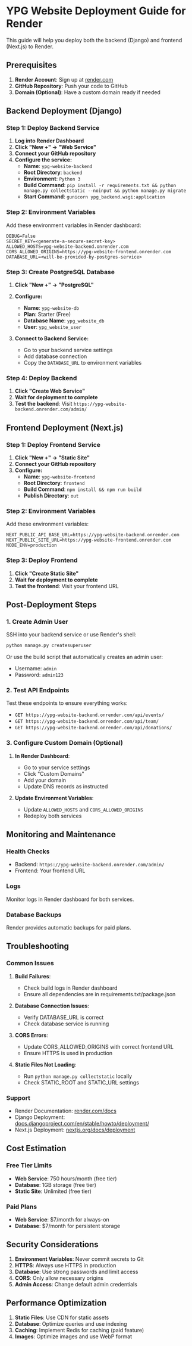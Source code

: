 # YPG Website Deployment Guide for Render

This guide will help you deploy both the backend (Django) and frontend (Next.js) to Render.

## Prerequisites

1. **Render Account**: Sign up at [render.com](https://render.com)
2. **GitHub Repository**: Push your code to GitHub
3. **Domain (Optional)**: Have a custom domain ready if needed

## Backend Deployment (Django)

### Step 1: Deploy Backend Service

1. **Log into Render Dashboard**
2. **Click "New +" → "Web Service"**
3. **Connect your GitHub repository**
4. **Configure the service:**
   - **Name**: `ypg-website-backend`
   - **Root Directory**: `backend`
   - **Environment**: `Python 3`
   - **Build Command**: `pip install -r requirements.txt && python manage.py collectstatic --noinput && python manage.py migrate`
   - **Start Command**: `gunicorn ypg_backend.wsgi:application`

### Step 2: Environment Variables

Add these environment variables in Render dashboard:

```
DEBUG=False
SECRET_KEY=<generate-a-secure-secret-key>
ALLOWED_HOSTS=ypg-website-backend.onrender.com
CORS_ALLOWED_ORIGINS=https://ypg-website-frontend.onrender.com
DATABASE_URL=<will-be-provided-by-postgres-service>
```

### Step 3: Create PostgreSQL Database

1. **Click "New +" → "PostgreSQL"**
2. **Configure:**

   - **Name**: `ypg-website-db`
   - **Plan**: Starter (Free)
   - **Database Name**: `ypg_website_db`
   - **User**: `ypg_website_user`

3. **Connect to Backend Service:**
   - Go to your backend service settings
   - Add database connection
   - Copy the `DATABASE_URL` to environment variables

### Step 4: Deploy Backend

1. **Click "Create Web Service"**
2. **Wait for deployment to complete**
3. **Test the backend**: Visit `https://ypg-website-backend.onrender.com/admin/`

## Frontend Deployment (Next.js)

### Step 1: Deploy Frontend Service

1. **Click "New +" → "Static Site"**
2. **Connect your GitHub repository**
3. **Configure:**
   - **Name**: `ypg-website-frontend`
   - **Root Directory**: `frontend`
   - **Build Command**: `npm install && npm run build`
   - **Publish Directory**: `out`

### Step 2: Environment Variables

Add these environment variables:

```
NEXT_PUBLIC_API_BASE_URL=https://ypg-website-backend.onrender.com
NEXT_PUBLIC_SITE_URL=https://ypg-website-frontend.onrender.com
NODE_ENV=production
```

### Step 3: Deploy Frontend

1. **Click "Create Static Site"**
2. **Wait for deployment to complete**
3. **Test the frontend**: Visit your frontend URL

## Post-Deployment Steps

### 1. Create Admin User

SSH into your backend service or use Render's shell:

```bash
python manage.py createsuperuser
```

Or use the build script that automatically creates an admin user:

- Username: `admin`
- Password: `admin123`

### 2. Test API Endpoints

Test these endpoints to ensure everything works:

- `GET https://ypg-website-backend.onrender.com/api/events/`
- `GET https://ypg-website-backend.onrender.com/api/team/`
- `GET https://ypg-website-backend.onrender.com/api/donations/`

### 3. Configure Custom Domain (Optional)

1. **In Render Dashboard**:

   - Go to your service settings
   - Click "Custom Domains"
   - Add your domain
   - Update DNS records as instructed

2. **Update Environment Variables**:
   - Update `ALLOWED_HOSTS` and `CORS_ALLOWED_ORIGINS`
   - Redeploy both services

## Monitoring and Maintenance

### Health Checks

- Backend: `https://ypg-website-backend.onrender.com/admin/`
- Frontend: Your frontend URL

### Logs

Monitor logs in Render dashboard for both services.

### Database Backups

Render provides automatic backups for paid plans.

## Troubleshooting

### Common Issues

1. **Build Failures**:

   - Check build logs in Render dashboard
   - Ensure all dependencies are in requirements.txt/package.json

2. **Database Connection Issues**:

   - Verify DATABASE_URL is correct
   - Check database service is running

3. **CORS Errors**:

   - Update CORS_ALLOWED_ORIGINS with correct frontend URL
   - Ensure HTTPS is used in production

4. **Static Files Not Loading**:
   - Run `python manage.py collectstatic` locally
   - Check STATIC_ROOT and STATIC_URL settings

### Support

- Render Documentation: [render.com/docs](https://render.com/docs)
- Django Deployment: [docs.djangoproject.com/en/stable/howto/deployment/](https://docs.djangoproject.com/en/stable/howto/deployment/)
- Next.js Deployment: [nextjs.org/docs/deployment](https://nextjs.org/docs/deployment)

## Cost Estimation

### Free Tier Limits

- **Web Service**: 750 hours/month (free tier)
- **Database**: 1GB storage (free tier)
- **Static Site**: Unlimited (free tier)

### Paid Plans

- **Web Service**: $7/month for always-on
- **Database**: $7/month for persistent storage

## Security Considerations

1. **Environment Variables**: Never commit secrets to Git
2. **HTTPS**: Always use HTTPS in production
3. **Database**: Use strong passwords and limit access
4. **CORS**: Only allow necessary origins
5. **Admin Access**: Change default admin credentials

## Performance Optimization

1. **Static Files**: Use CDN for static assets
2. **Database**: Optimize queries and use indexing
3. **Caching**: Implement Redis for caching (paid feature)
4. **Images**: Optimize images and use WebP format
